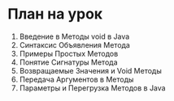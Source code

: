 # План на урок
1. Введение в Методы void в Java
2. Синтаксис Объявления Метода
3. Примеры Простых Методов 
4. Понятие Сигнатуры Метода
5. Возвращаемые Значения и Void Методы
6. Передача Аргументов в Методы
7. Параметры и Перегрузка Методов в Java
